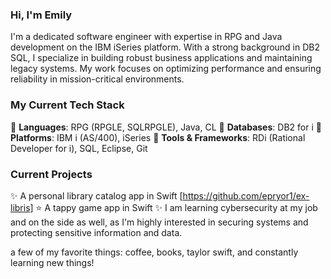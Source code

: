 ### Hi, I'm Emily 

I'm a dedicated software engineer with expertise in RPG and Java 
development on the IBM iSeries platform.
With a strong background in DB2 SQL, I specialize in building 
robust business applications and maintaining legacy systems. 
My work focuses on optimizing performance and ensuring 
reliability in mission-critical environments.

### My Current Tech Stack 

🌸 **Languages**: RPG (RPGLE, SQLRPGLE), Java, CL
🌻 **Databases**: DB2 for i
🌷 **Platforms**: IBM i (AS/400), iSeries
🌼 **Tools & Frameworks**: RDi (Rational Developer for i), SQL, Eclipse, Git

### Current Projects

✨ A personal library catalog app in Swift [https://github.com/epryor1/ex-libris]
⭐️ A tappy game app in Swift 
✨ I am learning cybersecurity at my job and on the side as well, 
   as I'm highly interested in securing systems and protecting sensitive 
   information and data.

a few of my favorite things: coffee, books, taylor swift, 
 and constantly learning new things!
